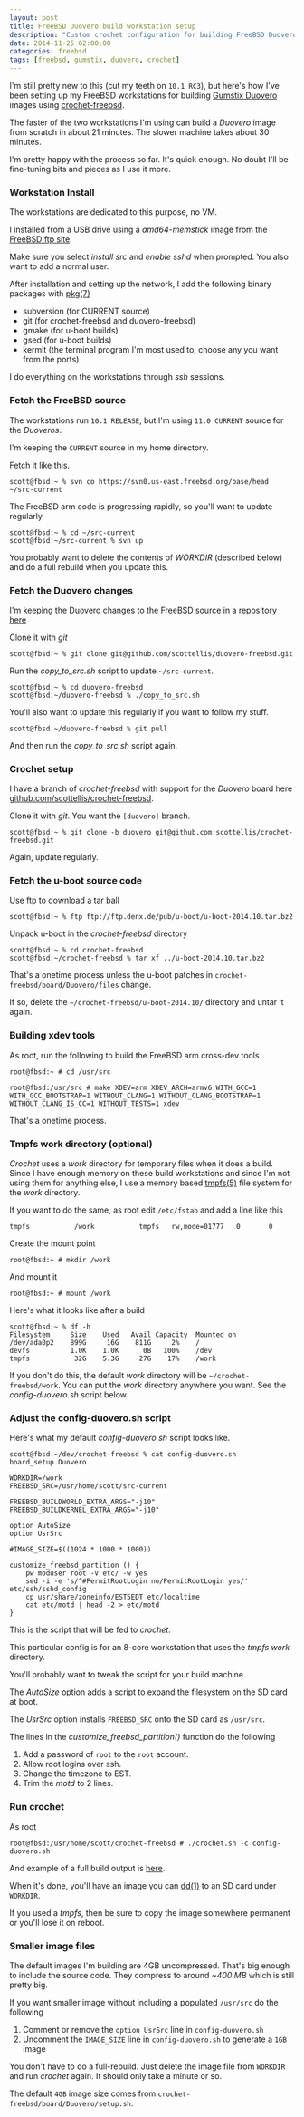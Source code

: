```yaml
---
layout: post
title: FreeBSD Duovero build workstation setup
description: "Custom crochet configuration for building FreeBSD Duovero systems"
date: 2014-11-25 02:00:00
categories: freebsd
tags: [freebsd, gumstix, duovero, crochet]
---
```


I'm still pretty new to this (cut my teeth on `10.1 RC3`), but here's how I've been setting up my FreeBSD workstations for building [Gumstix Duovero][duovero] images using [crochet-freebsd][crochet].

The faster of the two workstations I'm using can build a *Duovero* image from scratch in about 21 minutes. The slower machine takes about 30 minutes.

I'm pretty happy with the process so far. It's quick enough. No doubt I'll be fine-tuning bits and pieces as I use it more. 

### Workstation Install

The workstations are dedicated to this purpose, no VM. 

I installed from a USB drive using a *amd64-memstick* image from the [FreeBSD ftp site][freebsd-download].

Make sure you select *install src* and *enable sshd* when prompted. You also want to add a normal user.

After installation and setting up the network, I add the following binary packages with [pkg(7)][pkg]

* subversion (for CURRENT source)
* git (for crochet-freebsd and duovero-freebsd)
* gmake (for u-boot builds)
* gsed (for u-boot builds)
* kermit (the terminal program I'm most used to, choose any you want from the ports)


I do everything on the workstations through *ssh* sessions.

### Fetch the FreeBSD source

The workstations run `10.1 RELEASE`, but I'm using `11.0 CURRENT` source for the *Duoveros*.

I'm keeping the `CURRENT` source in my home directory. 

Fetch it like this.

    scott@fbsd:~ % svn co https://svn0.us-east.freebsd.org/base/head ~/src-current

The FreeBSD arm code is progressing rapidly, so you'll want to update regularly

    scott@fbsd:~ % cd ~/src-current
	scott@fbsd:~/src-current % svn up

You probably want to delete the contents of *WORKDIR* (described below) and do a full rebuild when you update this.

### Fetch the Duovero changes

I'm keeping the Duovero changes to the FreeBSD source in a repository [here][duovero-freebsd]

Clone it with *git*

    scott@fbsd:~ % git clone git@github.com/scottellis/duovero-freebsd.git

Run the *copy\_to\_src.sh* script to update `~/src-current`.

    scott@fbsd:~ % cd duovero-freebsd
    scott@fbsd:~/duovero-freebsd % ./copy_to_src.sh
  
You'll also want to update this regularly if you want to follow my stuff.

    scott@fbsd:~/duovero-freebsd % git pull

And then run the *copy\_to\_src.sh* script again.

### Crochet setup

I have a branch of *crochet-freebsd* with support for the *Duovero* board here [github.com/scottellis/crochet-freebsd][crochet-scottellis].

Clone it with *git*. You want the `[duovero]` branch.

    scott@fbsd:~ % git clone -b duovero git@github.com:scottellis/crochet-freebsd.git

Again, update regularly.

### Fetch the u-boot source code

Use ftp to download a tar ball

    scott@fbsd:~ % ftp ftp://ftp.denx.de/pub/u-boot/u-boot-2014.10.tar.bz2

Unpack u-boot in the *crochet-freebsd* directory

    scott@fbsd:~ % cd crochet-freebsd
    scott@fbsd:~/crochet-freebsd % tar xf ../u-boot-2014.10.tar.bz2

That's a onetime process unless the u-boot patches in `crochet-freebsd/board/Duovero/files` change.

If so, delete the `~/crochet-freebsd/u-boot-2014.10/` directory and untar it again.

### Building xdev tools

As root, run the following to build the FreeBSD arm cross-dev tools

    root@fbsd:~ # cd /usr/src

    root@fbsd:/usr/src # make XDEV=arm XDEV_ARCH=armv6 WITH_GCC=1 WITH_GCC_BOOTSTRAP=1 WITHOUT_CLANG=1 WITHOUT_CLANG_BOOTSTRAP=1 WITHOUT_CLANG_IS_CC=1 WITHOUT_TESTS=1 xdev

That's a onetime process.

### Tmpfs work directory (optional)

*Crochet* uses a *work* directory for temporary files when it does a build. Since I have enough memory on these build workstations and since I'm not using them for anything else, I use a memory based [tmpfs(5)][tmpfs] file system for the *work* directory.

If you want to do the same, as root edit `/etc/fstab` and add a line like this

    tmpfs           /work           tmpfs   rw,mode=01777   0       0

Create the mount point

    root@fbsd:~ # mkdir /work

And mount it

    root@fbsd:~ # mount /work

Here's what it looks like after a build

    scott@fbsd:~ % df -h
    Filesystem     Size    Used   Avail Capacity  Mounted on
    /dev/ada0p2    899G     16G    811G     2%    /
    devfs          1.0K    1.0K      0B   100%    /dev
    tmpfs           32G    5.3G     27G    17%    /work


If you don't do this, the default *work* directory will be `~/crochet-freebsd/work`. You can put the *work* directory anywhere you want. See the *config-duovero.sh* script below.


### Adjust the config-duovero.sh script

Here's what my default *config-duovero.sh* script looks like.

    scott@fbsd:~/dev/crochet-freebsd % cat config-duovero.sh
    board_setup Duovero

    WORKDIR=/work
    FREEBSD_SRC=/usr/home/scott/src-current

    FREEBSD_BUILDWORLD_EXTRA_ARGS="-j10"
    FREEBSD_BUILDKERNEL_EXTRA_ARGS="-j10"

    option AutoSize
    option UsrSrc

    #IMAGE_SIZE=$((1024 * 1000 * 1000))

    customize_freebsd_partition () {
        pw moduser root -V etc/ -w yes
        sed -i -e 's/^#PermitRootLogin no/PermitRootLogin yes/' etc/ssh/sshd_config
        cp usr/share/zoneinfo/EST5EDT etc/localtime
        cat etc/motd | head -2 > etc/motd
    }


This is the script that will be fed to *crochet*.

This particular config is for an 8-core workstation that uses the *tmpfs work* directory.

You'll probably want to tweak the script for your build machine.

The *AutoSize* option adds a script to expand the filesystem on the SD card at boot.

The *UsrSrc* option installs `FREEBSD_SRC` onto the SD card as `/usr/src`.

The lines in the *customize\_freebsd\_partition()* function do the following

1. Add a password of `root` to the `root` account.
2. Allow root logins over ssh.
3. Change the timezone to EST.
4. Trim the *motd* to 2 lines.

### Run crochet

As root

    root@fbsd:/usr/home/scott/crochet-freebsd # ./crochet.sh -c config-duovero.sh

And example of a full build output is [here][crochet-build].

When it's done, you'll have an image you can [dd(1)][dd] to an SD card under `WORKDIR`. 

If you used a *tmpfs*, then be sure to copy the image somewhere permanent or you'll lose it on reboot.

### Smaller image files

The default images I'm building are 4GB uncompressed. That's big enough to include the source code. They compress to around *~400 MB* which is still pretty big.

If you want smaller image without including a populated `/usr/src` do the following

1. Comment or remove the `option UsrSrc` line in `config-duovero.sh`
2. Uncomment the `IMAGE_SIZE` line in `config-duovero.sh` to generate a `1GB` image

You don't have to do a full-rebuild. Just delete the image file from `WORKDIR` and run *crochet* again. It should only take a minute or so.

The default `4GB` image size comes from `crochet-freebsd/board/Duovero/setup.sh`.

[duovero]: https://store.gumstix.com/index.php/category/43/
[crochet]: https://github.com/kientzle/crochet-freebsd
[freebsd-download]: ftp://ftp.freebsd.org/pub/FreeBSD/releases/ISO-IMAGES/10.1/
[pkg]: http://www.freebsd.org/cgi/man.cgi?query=pkg&apropos=0&sektion=0&manpath=FreeBSD+10.1-RELEASE&arch=default&format=html
[crochet-scottellis]: https://github.com/scottellis/crochet-freebsd
[duovero-freebsd]: https://github.com/scottellis/duovero-freebsd
[tmpfs]: http://www.freebsd.org/cgi/man.cgi?query=tmpfs&apropos=0&sektion=0&manpath=FreeBSD+10.1-RELEASE&arch=default&format=html
[dd]: http://www.freebsd.org/cgi/man.cgi?query=dd&apropos=0&sektion=0&manpath=FreeBSD+10.1-RELEASE&arch=default&format=html
[crochet-build]: https://gist.github.com/scottellis/7cae83fe9584cd5f157a
